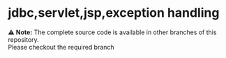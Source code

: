 # jdbc,servlet,jsp,exception handling

⚠️ **Note:** The complete source code is available in other branches of this repository.  
Please checkout the required branch
